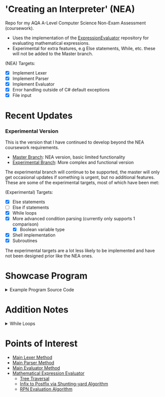 # 'Creating an Interpreter' (NEA)
Repo for my AQA A-Level Computer Science Non-Exam Assessment (coursework).

- Uses the implementation of the [ExpressionEvaluator](https://github.com/TorinFelton/ExpressionEvaluator) repository for evaluating mathematical expressions.
- Experimental for extra features, e.g Else statements, While, etc. these will not be added to the Master branch. 

(NEA) Targets:
- [x] Implement Lexer
- [x] Implement Parser
- [x] Implement Evaluator
- [x] Error handling outside of C# default exceptions
- [x] File input

# Recent Updates

### Experimental Version
This is the version that I have continued to develop beyond the NEA coursework requirements. 
- [Master Branch](https://github.com/TorinFelton/NEA_ProgrammingLanguage/tree/master): NEA version, basic limited functionality
- [Experimental Branch](https://github.com/TorinFelton/NEA_ProgrammingLanguage/tree/experimental): More complex and functional version

The experimental branch will continue to be supported, the master will only get occasional updates if something is urgent, but no additional features. These are some of the experimental targets, most of which have been met:

(Experimental) Targets:
- [x] Else statements
- [ ] Else if statements
- [x] While loops
- [x] More advanced condition parsing (currently only supports 1 comparison)
  - [x] Boolean variable type
- [x] Shell implementation
- [x] Subroutines
  
The experimental targets are a lot less likely to be implemented and have not been designed prior like the NEA ones.

# Showcase Program
<details>
<summary>Example Program Source Code</summary>
This is the 'input' to the interpreter: 
  
```c++

int x = 10*(4+90);
int y = 10 * 4+90;
string helloWrld = "";

if (x == 940) {
	output("X is: ");
	outputln(x);

	if (y == 130) {
		output("Y is: ");
		outputln(y);

		outputln("Order of operations works!");
	}
}

outputln("Give a new value for X: ");
inputInt(x);
if (x > 0) { outputln("X is greater than 0!"); }

outputln("Give a string value: ");
inputStr(helloWrld);
outputln("Your value: '" + helloWrld + "'");


```

  <summary>Running Example Program</summary>
'>' in the console indicates an input prompt.
  
```
-------------------- PROGRAM STARTED --------------------
X is: 940
Y is: 130
Order of operations works!
Give a new value for X:
> 100
X is greater than 0!
Give a string value:
> Hello World
Your value: 'Hello World'
-------------------- PROGRAM ENDED --------------------
```
</details>

# Addition Notes

<details>
<summary>While Loops</summary>
I've just reused the template from the 'If' statements and modified it slightly to support while loops - the WhileStatement object directly inherits from the IfStatement one. 
As I've added 'While' statements, more complex programs can be created:
  
<details>
  <summary>Simple Guessing Game</summary>
  
```c#

string password = "abc123";
string guess = "";
int guessAmount = 0;

while (guess != password) {
	outputln("Guess the password.");
	inputStr(guess);
	guessAmount = guessAmount + 1;
}

output("You guessed it! Attempts: ");
outputln(guessAmount);

```

Program running:
```
-------------------- PROGRAM STARTED --------------------
Guess the password.
> abwd
Guess the password.
> abc
Guess the password.
> abc 123
Guess the password.
> I don't know!
Guess the password.
> abc123
You guessed it! Attempts: 5
-------------------- PROGRAM ENDED --------------------
```
</details>


<details>
  <summary>Number Search</summary>
	Note this is still a slightly weird implementation due to the limitations of the language so far.
  
```c#

int x = 10*(4/1+1)*27+1;
int y = 0;
int z = 99999;

int result = 0;

while (result != x) {
	if (y == x) {
		result = y;
		output("Found! Y");
	} else {
		if (z == x) {
			result = x;
			output("Found! Z");
		}
	}
	y = y + 1;
	z = z - 1;
}

outputln(result);
```

Program running:
```
-------------------- PROGRAM STARTED --------------------
Found! Y 1351
-------------------- PROGRAM ENDED --------------------

```
  
</details>
</details>

  </details>
  


# Points of Interest

- [Main Lexer Method](https://github.com/TorinFelton/NEA_ProgrammingLanguage/blob/master/NEA_ProgrammingLanguage/Lexer_Module/Tokeniser.cs)
- [Main Parser Method](https://github.com/TorinFelton/NEA_ProgrammingLanguage/blob/master/NEA_ProgrammingLanguage/Parser_Module/Parser.cs)
- [Main Evaluator Method](https://github.com/TorinFelton/NEA_ProgrammingLanguage/blob/master/NEA_ProgrammingLanguage/Evaluator_Module/Evaluator.cs)
- [Mathematical Expression Evaluator](https://github.com/TorinFelton/NEA_ProgrammingLanguage/tree/master/NEA_ProgrammingLanguage/Evaluator_Module/ExpressionEvaluation)
  - [Tree Traversal](https://github.com/TorinFelton/NEA_ProgrammingLanguage/blob/master/NEA_ProgrammingLanguage/TreeTraversal/Traversal.cs)
  - [Infix to Postfix via Shunting-yard Algorithm](https://github.com/TorinFelton/NEA_ProgrammingLanguage/blob/master/NEA_ProgrammingLanguage/Evaluator_Module/ExpressionEvaluation/Algorithms/Postfix.cs)
  - [RPN Evaluation Algorithm](https://github.com/TorinFelton/NEA_ProgrammingLanguage/blob/master/NEA_ProgrammingLanguage/Evaluator_Module/ExpressionEvaluation/Algorithms/RPN.cs)

